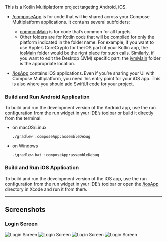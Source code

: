 This is a Kotlin Multiplatform project targeting Android, iOS.

* [/composeApp](./composeApp/src) is for code that will be shared across your Compose Multiplatform applications.
  It contains several subfolders:
  - [commonMain](./composeApp/src/commonMain/kotlin) is for code that’s common for all targets.
  - Other folders are for Kotlin code that will be compiled for only the platform indicated in the folder name.
    For example, if you want to use Apple’s CoreCrypto for the iOS part of your Kotlin app,
    the [iosMain](./composeApp/src/iosMain/kotlin) folder would be the right place for such calls.
    Similarly, if you want to edit the Desktop (JVM) specific part, the [jvmMain](./composeApp/src/jvmMain/kotlin)
    folder is the appropriate location.

* [/iosApp](./iosApp/iosApp) contains iOS applications. Even if you’re sharing your UI with Compose Multiplatform,
  you need this entry point for your iOS app. This is also where you should add SwiftUI code for your project.

### Build and Run Android Application

To build and run the development version of the Android app, use the run configuration from the run widget
in your IDE’s toolbar or build it directly from the terminal:
- on macOS/Linux
  ```shell
  ./gradlew :composeApp:assembleDebug
  ```
- on Windows
  ```shell
  .\gradlew.bat :composeApp:assembleDebug
  ```

### Build and Run iOS Application

To build and run the development version of the iOS app, use the run configuration from the run widget
in your IDE’s toolbar or open the [/iosApp](./iosApp) directory in Xcode and run it from there.

---

## Screenshots

### Login Screen
![Login Screen](/screenshots/Screenshot_20250908_104204.png)
![Login Screen](/screenshots/Screenshot_20250908_104234.png)
![Login Screen](/screenshots/Screenshot_20250908_104345.png)
![Login Screen](/screenshots/Screenshot_20250908_104405.png)
